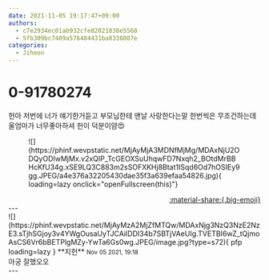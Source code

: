 ```yaml
---
date: 2021-11-05 19:17:47+09:00
authors:
  - c7e2934ec01ab932cfe82021038e5568
  - 5fb309bc7489a576484431ba8338807e
categories:
  - Jiheon
---
```


# 0-91780274

<div class="post-container" markdown="1">
<div class="content-container md-sidebar__scrollwrap" markdown="1">

헌아 저번에 너가 얘기한거듣고 부모님한테 맨날 사랑한다는말 한번씩은 무조건하는데 울엄마가 너무좋아하셔 헌이 덕분이얌😍
<figure markdown="1">
![](https://phinf.wevpstatic.net/MjAyMjA3MDNfMjMg/MDAxNjU2ODQyODIwMjMx.v2xQIP_TcGEOXSuUhqwFD7Nxqh2_BOtdMrBBHcKfU34g.xSE9LQ3C883m2sSOFXKHj8Btat1ISqd6Od7hOSIEy9gg.JPEG/a4e376a32205430dae35f3a639efaa54826.jpg){ loading=lazy onclick="openFullscreen(this)"}
</figure>


</div>
</div>

<div style="text-align: right;" markdown="1">
<a href="https://weverse.io/fromis9/fanpost/0-91780274" style="text-align: right;">:material-share:{.big-emoji}</a>
</div>
---

<div class="comments-container md-sidebar__scrollwrap" markdown="1">
<div class="comment" markdown="1">
<div class='id-container' markdown="1">
![](https://phinf.wevpstatic.net/MjAyMzA2MjZfMTQw/MDAxNjg3NzQ3NzE2NzE3.sTjhSGjoy3v4YWgOusaUyTJCAiIDDI34b7SBTjVAeUIg.TVETBI6wZ_tQjmoAsCS6Vr6bBETPlgMZy-YwTa6Gs0wg.JPEG/image.jpg?type=s72){ pfp loading=lazy }
**<span class="artist">지헌</span>** <small>Nov 05 2021, 19:18</small><br>
</div>
<div class='comment-body' markdown="1">
아궁 잘했오오
</div>
</div>
</div>
---
